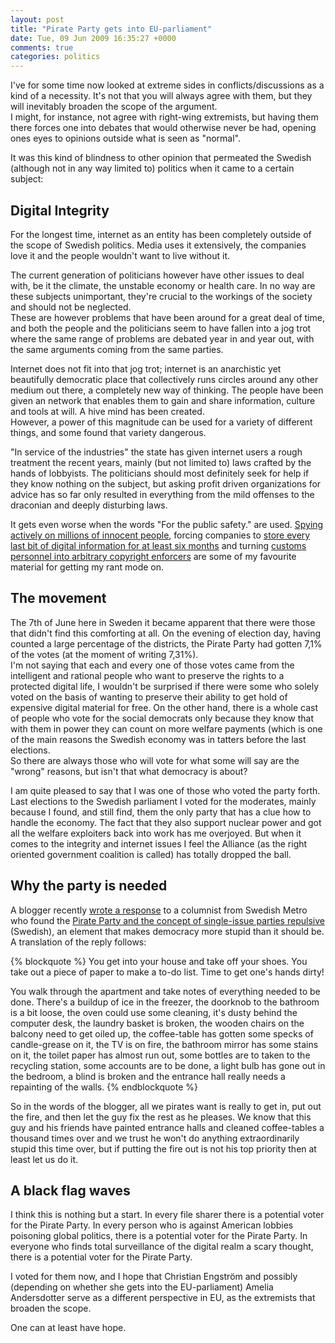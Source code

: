 ```yaml
---
layout: post
title: "Pirate Party gets into EU-parliament"
date: Tue, 09 Jun 2009 16:35:27 +0000
comments: true
categories: politics
---
```

I've for some time now looked at extreme sides in conflicts/discussions as
a kind of a necessity. It's not that you will always agree with them, but they
will inevitably broaden the scope of the argument.  
I might, for instance, not agree with right-wing extremists, but having them
there forces one into debates that would otherwise never be had, opening ones
eyes to opinions outside what is seen as "normal".

It was this kind of blindness to other opinion that permeated the Swedish
(although not in any way limited to) politics when it came to a certain
subject:

<!--more-->

## Digital Integrity

For the longest time, internet as an entity has been completely outside of the
scope of Swedish politics. Media uses it extensively, the companies love it and
the people wouldn't want to live without it.

The current generation of politicians however have other issues to deal with,
be it the climate, the unstable economy or health care. In no way are these
subjects unimportant, they're crucial to the workings of the society and should
not be neglected.  
These are however problems that have been around for a great deal of time, and
both the people and the politicians seem to have fallen into a jog trot where
the same range of problems are debated year in and year out, with the same
arguments coming from the same parties.

Internet does not fit into that jog trot; internet is an anarchistic yet
beautifully democratic place that collectively runs circles around any other
medium out there, a completely new way of thinking. The people have been given
an network that enables them to gain and share information, culture and tools
at will. A hive mind has been created.  
However, a power of this magnitude can be used for a variety of different
things, and some found that variety dangerous.

"In service of the industries" the state has given internet users a rough
treatment the recent years, mainly (but not limited to) laws crafted by the
hands of lobbyists. The politicians should most definitely seek for help if
they know nothing on the subject, but asking profit driven organizations for
advice has so far only resulted in everything from the mild offenses to the
draconian and deeply disturbing laws.

It gets even worse when the words "For the public safety." are used.
[Spying actively on millions of innocent people](
http://en.wikipedia.org/wiki/FRA_law), forcing companies to
[store every last bit of digital information for at least six months](
http://en.wikipedia.org/wiki/Telecommunications_data_retention#Data_retention_in_the_European_Union)
and turning [customs personnel into arbitrary copyright enforcers](
http://en.wikipedia.org/wiki/Anti-Counterfeiting_Trade_Agreement) are some of
my favourite material for getting my rant mode on.

## The movement

The 7th of June here in Sweden it became apparent that there were those that
didn't find this comforting at all. On the evening of election day, having
counted a large percentage of the districts, the Pirate Party had gotten 7,1%
of the votes (at the moment of writing 7,31%).  
I'm not saying that each and every one of those votes came from the intelligent
and rational people who want to preserve the rights to a protected digital
life, I wouldn't be surprised if there were some who solely voted on the basis
of wanting to preserve their ability to get hold of expensive digital material
for free. On the other hand, there is a whole cast of people who vote for the
social democrats only because they know that with them in power they can count
on more welfare payments (which is one of the main reasons the Swedish economy
was in tatters before the last elections.  
So there are always those who will vote for what some will say are the "wrong"
reasons, but isn't that what democracy is about?

I am quite pleased to say that I was one of those who voted the party forth.
Last elections to the Swedish parliament I voted for the moderates, mainly
because I found, and still find, them the only party that has a clue how to
handle the economy. The fact that they also support nuclear power and got all
the welfare exploiters back into work has me overjoyed. But when it comes to
the integrity and internet issues I feel the Alliance (as the right oriented
government coalition is called) has totally dropped the ball.

## Why the party is needed

A blogger recently [wrote a response](
http://kozue.wordpress.com/2009/05/22/blablabla-enfrageparti-blablabla/) to
a columnist from Swedish Metro who found the
[Pirate Party and the concept of single-issue parties repulsive](
http://www.dalademokraten.se/Templates/pages/news.aspx?id=70158&epslanguage=sv)
(Swedish), an element that makes democracy more stupid than it should be.
A translation of the reply follows:

{% blockquote %}
You get into your house and take off your shoes. You take out a piece of paper
to make a to-do list. Time to get one's hands dirty!

You walk through the apartment and take notes of everything needed to be done.
There's a buildup of ice in the freezer, the doorknob to the bathroom is a bit
loose, the oven could use some cleaning, it's dusty behind the computer desk,
the laundry basket is broken, the wooden chairs on the balcony need to get
oiled up, the coffee-table has gotten some specks of candle-grease on it, the
TV is on fire, the bathroom mirror has some stains on it, the toilet paper has
almost run out, some bottles are to taken to the recycling station, some
accounts are to be done, a light bulb has gone out in the bedroom, a blind is
broken and the entrance hall really needs a repainting of the walls.
{% endblockquote %}

So in the words of the blogger, all we pirates want is really to get in, put
out the fire, and then let the guy fix the rest as he pleases. We know that
this guy and his friends have painted entrance halls and cleaned coffee-tables
a thousand times over and we trust he won't do anything extraordinarily stupid
this time over, but if putting the fire out is not his top priority then at
least let us do it.

## A black flag waves

I think this is nothing but a start. In every file sharer there is a potential
voter for the Pirate Party. In every person who is against American lobbies
poisoning global politics, there is a potential voter for the Pirate Party. In
everyone who finds total surveillance of the digital realm a scary thought,
there is a potential voter for the Pirate Party.

I voted for them now, and I hope that Christian Engström and possibly
(depending on whether she gets into the EU-parliament) Amelia Andersdotter
serve as a different perspective in EU, as the extremists that broaden the
scope.

One can at least have hope.
